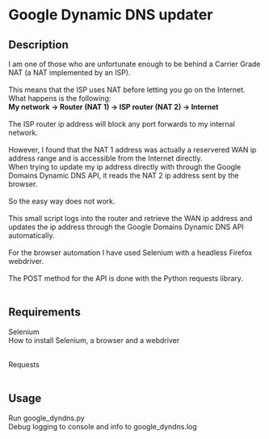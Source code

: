 # Google Dynamic DNS updater<br> 
## Description<br> 
I am one of those who are unfortunate enough to be behind a Carrier Grade NAT (a NAT implemented by an ISP).<br><br> 
This means that the ISP uses NAT before letting you go on the Internet. What happens is the following:<br> 
**My network -> Router (NAT 1) -> ISP router (NAT 2) -> Internet**<br><br> 
The ISP router ip address will block any port forwards to my internal network.<br><br>
However, I found that the NAT 1 address was actually a reservered WAN ip address range and is accessible from the Internet directly.<br> 
When trying to update my ip address directly with through the Google Domains Dynamic DNS API, it reads the NAT 2 ip address sent by the browser.<br><br>
So the easy way does not work.<br><br> 
This small script logs into the router and retrieve the WAN ip address and updates the ip address through the Google Domains Dynamic DNS API automatically.<br><br> 
For the browser automation I have used Selenium with a headless Firefox webdriver.<br><br> 
The POST method for the API is done with the Python requests library.<br><br> 

## Requirements<br> 
Selenium<br> 
How to install Selenium, a browser and a webdriver<br><br> 

Requests<br><br> 

## Usage<br> 
Run google_dyndns.py <br> 
Debug logging to console and info to google_dyndns.log<br> 
